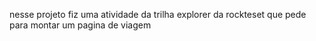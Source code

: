  nesse projeto fiz uma atividade da trilha explorer da rockteset que pede para montar um pagina de viagem
